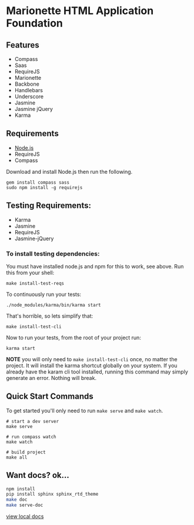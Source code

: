# Marionette HTML Application Foundation

## Features

* Compass
* Saas
* RequireJS
* Marionette
* Backbone
* Handlebars
* Underscore
* Jasmine
* Jasmine jQuery
* Karma

## Requirements

* [Node.js](http://nodejs.org/download/)
* RequireJS
* Compass

Download and install Node.js then run the following.

```
gem install compass sass
sudo npm install -g requirejs

```

## Testing Requirements:

* Karma
* Jasmine
* RequireJS
* Jasmine-jQuery

### To install testing dependencies:

You must have installed node.js and npm for this to work, see above.
Run this from your shell:

```
make install-test-reqs
```

To continuously run your tests:

```
./node_modules/karma/bin/karma start
```

That's horrible, so lets simplify that:

```
make install-test-cli
```

Now to run your tests, from the root of your project run:

```
karma start
```

**NOTE** you will only need to `make install-test-cli` once, no matter the
project. It will install the karma shortcut globally on your system.
If you already have the karam cli tool installed, running this command
may simply generate an error. Nothing will break.



## Quick Start Commands

To get started you'll only need to run `make serve` and `make watch`.


```
# start a dev server
make serve

# run compass watch
make watch

# build project
make all
```


## Want docs? ok... ##
``` bash
npm install
pip install sphinx sphinx_rtd_theme
make doc
make serve-doc
```
[view local docs](http://localhost:8000/)